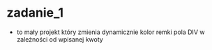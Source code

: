# zadanie_1
- to mały projekt który zmienia dynamicznie kolor remki pola DIV w zależności od wpisanej kwoty
